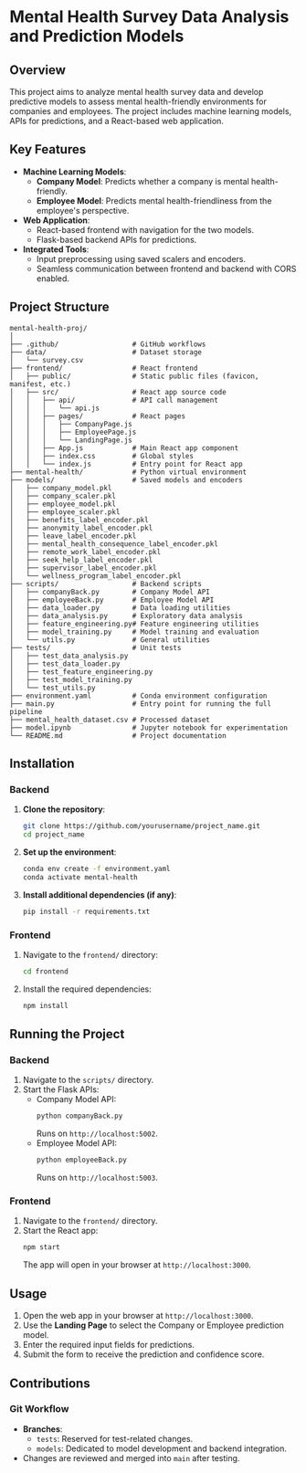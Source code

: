 # Mental Health Survey Data Analysis and Prediction Models

## Overview
This project aims to analyze mental health survey data and develop predictive models to assess mental health-friendly environments for companies and employees. The project includes machine learning models, APIs for predictions, and a React-based web application.

## Key Features
- **Machine Learning Models**:
  - **Company Model**: Predicts whether a company is mental health-friendly.
  - **Employee Model**: Predicts mental health-friendliness from the employee's perspective.
- **Web Application**:
  - React-based frontend with navigation for the two models.
  - Flask-based backend APIs for predictions.
- **Integrated Tools**:
  - Input preprocessing using saved scalers and encoders.
  - Seamless communication between frontend and backend with CORS enabled.

## Project Structure
```plaintext
mental-health-proj/
│
├── .github/                  # GitHub workflows
├── data/                     # Dataset storage
│   └── survey.csv
├── frontend/                 # React frontend
│   ├── public/               # Static public files (favicon, manifest, etc.)
│   ├── src/                  # React app source code
│   │   ├── api/              # API call management
│   │   │   └── api.js
│   │   ├── pages/            # React pages
│   │   │   ├── CompanyPage.js
│   │   │   ├── EmployeePage.js
│   │   │   └── LandingPage.js
│   │   ├── App.js            # Main React app component
│   │   ├── index.css         # Global styles
│   │   └── index.js          # Entry point for React app
├── mental-health/            # Python virtual environment
├── models/                   # Saved models and encoders
│   ├── company_model.pkl
│   ├── company_scaler.pkl
│   ├── employee_model.pkl
│   ├── employee_scaler.pkl
│   ├── benefits_label_encoder.pkl
│   ├── anonymity_label_encoder.pkl
│   ├── leave_label_encoder.pkl
│   ├── mental_health_consequence_label_encoder.pkl
│   ├── remote_work_label_encoder.pkl
│   ├── seek_help_label_encoder.pkl
│   ├── supervisor_label_encoder.pkl
│   └── wellness_program_label_encoder.pkl
├── scripts/                  # Backend scripts
│   ├── companyBack.py        # Company Model API
│   ├── employeeBack.py       # Employee Model API
│   ├── data_loader.py        # Data loading utilities
│   ├── data_analysis.py      # Exploratory data analysis
│   ├── feature_engineering.py# Feature engineering utilities
│   ├── model_training.py     # Model training and evaluation
│   └── utils.py              # General utilities
├── tests/                    # Unit tests
│   ├── test_data_analysis.py
│   ├── test_data_loader.py
│   ├── test_feature_engineering.py
│   ├── test_model_training.py
│   └── test_utils.py
├── environment.yaml          # Conda environment configuration
├── main.py                   # Entry point for running the full pipeline
├── mental_health_dataset.csv # Processed dataset
├── model.ipynb               # Jupyter notebook for experimentation
└── README.md                 # Project documentation
```

## Installation

### Backend
1. **Clone the repository**:
    ```bash
    git clone https://github.com/yourusername/project_name.git
    cd project_name
    ```

2. **Set up the environment**:
    ```bash
    conda env create -f environment.yaml
    conda activate mental-health
    ```

3. **Install additional dependencies (if any)**:
    ```bash
    pip install -r requirements.txt
    ```

### Frontend
1. Navigate to the `frontend/` directory:
    ```bash
    cd frontend
    ```

2. Install the required dependencies:
    ```bash
    npm install
    ```

## Running the Project

### Backend
1. Navigate to the `scripts/` directory.
2. Start the Flask APIs:
   - Company Model API:
     ```bash
     python companyBack.py
     ```
     Runs on `http://localhost:5002`.
   - Employee Model API:
     ```bash
     python employeeBack.py
     ```
     Runs on `http://localhost:5003`.

### Frontend
1. Navigate to the `frontend/` directory.
2. Start the React app:
    ```bash
    npm start
    ```
   The app will open in your browser at `http://localhost:3000`.

## Usage
1. Open the web app in your browser at `http://localhost:3000`.
2. Use the **Landing Page** to select the Company or Employee prediction model.
3. Enter the required input fields for predictions.
4. Submit the form to receive the prediction and confidence score.

## Contributions
### Git Workflow
- **Branches**:
  - `tests`: Reserved for test-related changes.
  - `models`: Dedicated to model development and backend integration.
- Changes are reviewed and merged into `main` after testing.
